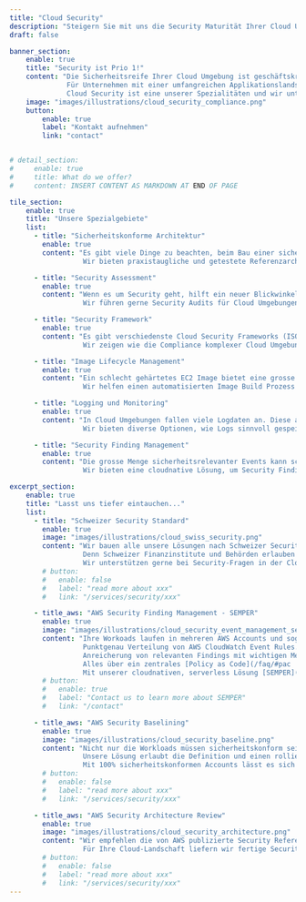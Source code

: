 ```yaml
---
title: "Cloud Security"
description: "Steigern Sie mit uns die Security Maturität Ihrer Cloud Umgebung."
draft: false

banner_section:
    enable: true
    title: "Security ist Prio 1!"
    content: "Die Sicherheitsreife Ihrer Cloud Umgebung ist geschäftskritisch.
              Für Unternehmen mit einer umfangreichen Applikationslandschaft kann dies eine große Herausforderung darstellen.<br>
              Cloud Security ist eine unserer Spezialitäten und wir unterstützen Sie gerne!"
    image: "images/illustrations/cloud_security_compliance.png"
    button:
        enable: true
        label: "Kontakt aufnehmen"
        link: "contact"


# detail_section:
#     enable: true
#     title: What do we offer?
#     content: INSERT CONTENT AS MARKDOWN AT END OF PAGE

tile_section:
    enable: true
    title: "Unsere Spezialgebiete"
    list:
      - title: "Sicherheitskonforme Architektur"
        enable: true
        content: "Es gibt viele Dinge zu beachten, beim Bau einer sicherheitskonformen Cloud Lösung.<br><br>
                  Wir bieten praxistaugliche und getestete Referenzarchitekturen, die vollständig [CIS Control](/faq/#cis \"Was sind CIS Controls?\") konform sind."

      - title: "Security Assessment"
        enable: true
        content: "Wenn es um Security geht, hilft ein neuer Blickwinkel von einer unbeteiligten Stelle enorm.<br><br>
                  Wir führen gerne Security Audits für Cloud Umgebungen durch und helfen die Schwachstellen zu beheben."

      - title: "Security Framework"
        enable: true
        content: "Es gibt verschiedenste Cloud Security Frameworks (ISO 27000 family, CIS Controls, BSI C5, NIST) mit unterschiedlichen Schwerpunkten.<br><br>
                  Wir zeigen wie die Compliance komplexer Cloud Umgebungen effizient überwacht wird und wie bei Verletzungen der Standards reagiert werden muss."

      - title: "Image Lifecycle Management"
        enable: true
        content: "Ein schlecht gehärtetes EC2 Image bietet eine grosse Angriffsfläche.<br><br>
                  Wir helfen einen automatisierten Image Build Prozess zu etablieren, der gehärtete Images bereitstellt und sie laufend validiert."

      - title: "Logging und Monitoring"
        enable: true
        content: "In Cloud Umgebungen fallen viele Logdaten an. Diese auditsicher zu archivieren und zu überwachen ist entscheidend für Security Operations.<br><br>
                  Wir bieten diverse Optionen, wie Logs sinnvoll gespeichert und im Monitoring-System Ihrer Wahl bereitgestellt werden."

      - title: "Security Finding Management"
        enable: true
        content: "Die grosse Menge sicherheitsrelevanter Events kann schnell zu einer echten Herausforderung werden.<br><br>
                  Wir bieten eine cloudnative Lösung, um Security Findings unter Kontrolle zu bringen und zentral zu steuern."

excerpt_section:
    enable: true
    title: "Lasst uns tiefer eintauchen..."
    list:
      - title: "Schweizer Security Standard"
        enable: true
        image: "images/illustrations/cloud_swiss_security.png"
        content: "Wir bauen alle unsere Lösungen nach Schweizer Security Standards. 
                  Denn Schweizer Finanzinstitute und Behörden erlauben keinen Raum für Sicherheitslöcher.<br>
                  Wir unterstützen gerne bei Security-Fragen in der Cloud!"
        # button:
        #   enable: false
        #   label: "read more about xxx"
        #   link: "/services/security/xxx"

      - title_aws: "AWS Security Finding Management - SEMPER"
        enable: true
        image: "images/illustrations/cloud_security_event_management_semper.png"
        content: "Ihre Workoads laufen in mehreren AWS Accounts und sogar verschiedenen Regionen?<br>
                  Punktgenau Verteilung von AWS CloudWatch Event Rules. Zentralisierung von AWS CloudWatch Events, AWS Security Hub- und Amazon Guard Duty Findings. Filterung von akzeptierten Security Findings.
                  Anreicherung von relevanten Findings mit wichtigen Metadaten. <br>
                  Alles über ein zentrales [Policy as Code](/faq/#pac 'Was ist Policy as Code?') Repository.<br>
                  Mit unserer cloudnativen, serverless Lösung [SEMPER](/contact/ 'Kontakt aufnehmen für mehr Infos!') kann dies nachvollziehbar, automatisiert und konsistent erreicht werden."
        # button:
        #   enable: true
        #   label: "Contact us to learn more about SEMPER"
        #   link: "/contact"

      - title_aws: "AWS Security Baselining"
        enable: true
        image: "images/illustrations/cloud_security_baseline.png"
        content: "Nicht nur die Workloads müssen sicherheitskonform sein, sondern auch die darunterliegende [Cloud Foundation](/faq/#foundation \"Was ist eine Cloud Foundation?\").<br>
                  Unsere Lösung erlaubt die Definition und einen rollierenden Roll-out einer Security Baseline in alle AWS Accounts Ihrer Organisation.<br>
                  Mit 100% sicherheitskonformen Accounts lässt es sich einfach besser schlafen."
        # button:
        #   enable: false
        #   label: "read more about xxx"
        #   link: "/services/security/xxx"

      - title_aws: "AWS Security Architecture Review"
        enable: true
        image: "images/illustrations/cloud_security_architecture.png"
        content: "Wir empfehlen die von AWS publizierte Security Referenz Architektur in Verbindung mit regelmässigen AWS Well-Architected-Reviews. <br>
                  Für Ihre Cloud-Landschaft liefern wir fertige Security Architekturen oder bewerten bestehende Architekturen."
        # button:
        #   enable: false
        #   label: "read more about xxx"
        #   link: "/services/security/xxx"
---
```

